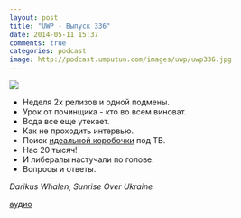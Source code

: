 ```yaml
---
layout: post
title: "UWP - Выпуск 336"
date: 2014-05-11 15:37
comments: true
categories: podcast
image: http://podcast.umputun.com/images/uwp/uwp336.jpg
---
```

![](https://podcast.umputun.com/images/uwp/uwp336.jpg)

- Неделя 2х релизов и одной подмены.
- Урок от починщика - кто во всем виноват.
- Вода все еще утекает.
- Как не проходить интервью.
- Поиск [идеальной коробочки](http://p.umputun.com/p/2014/05/02/amazon-fire-tv-piervyie-viepachtlieniia/) под ТВ.
- Нас 20 тысяч!
- И либералы настучали по голове.
- Вопросы и ответы.

_Darikus Whalen, Sunrise Over Ukraine_

[аудио](https://podcast.umputun.com/media/ump_podcast336.mp3)

<audio src="https://podcast.umputun.com/media/ump_podcast336.mp3" preload="none"></audio>
